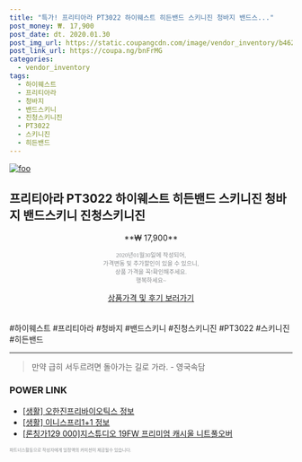 ```yaml
--- 
title: "특가! 프리티아라 PT3022 하이웨스트 히든밴드 스키니진 청바지 밴드스..." 
post_money: ₩. 17,900 
post_date: dt. 2020.01.30 
post_img_url: https://static.coupangcdn.com/image/vendor_inventory/b462/31afff83eed6bfeb16f33828c474a91e274294c54a3317b4dd75a1eba17e.jpg 
post_link_url: https://coupa.ng/bnFrMG 
categories: 
  - vendor_inventory 
tags: 
  - 하이웨스트 
  - 프리티아라 
  - 청바지 
  - 밴드스키니 
  - 진청스키니진 
  - PT3022 
  - 스키니진 
  - 히든밴드 
--- 
```

[![foo](https://static.coupangcdn.com/image/vendor_inventory/b462/31afff83eed6bfeb16f33828c474a91e274294c54a3317b4dd75a1eba17e.jpg)](https://coupa.ng/bnFrMG) 

## 프리티아라 PT3022 하이웨스트 히든밴드 스키니진 청바지 밴드스키니 진청스키니진 
<p style="text-align: center;">**₩ 17,900**</p> 
<p style="text-align: center;"><span style="color: #898c8f; font-family: Georgia,Times,serif; font-size: 0.75em;">2020년01월30일에 작성되어, <br>가격변동 및 추가할인이 있을 수 있으니,<br> 상품 가격을 꼭!확인해주세요.<br>행복하세요~</span> 
</p>	 
<div markdown="0" style="text-align: center;"><a href="https://coupa.ng/bnFrMG" class="btn btn--success">상품가격 및 후기 보러가기</a></div> 
<br><br> 
  #하이웨스트 #프리티아라 #청바지 #밴드스키니 #진청스키니진 #PT3022 #스키니진 #히든밴드 
<hr> 

> 만약 급히 서두르려면 돌아가는 길로 가라. - 영국속담 


### POWER LINK

* <a href="https://blog.naver.com/fasyy4321/221759486367" target="_blank"> [생활] 오한진프리바이오틱스 정보 </a>
* <a href="https://blog.naver.com/sakai111/221770211872" target="_blank"> [생활] 이니스프리1+1 정보 </a>
* <a href="https://blog.naver.com/fasyy4321/221782110177" target="_blank">[론칭가129 000]지스튜디오 19FW 프리미엄 캐시울 니트풀오버</a>

<span style="color: #898c8f; font-family: Georgia,Times,serif; font-size: 0.55em;">파트너스활동으로 작성자에게 일정액의 커미션이 제공될수 있습니다.</span> 
